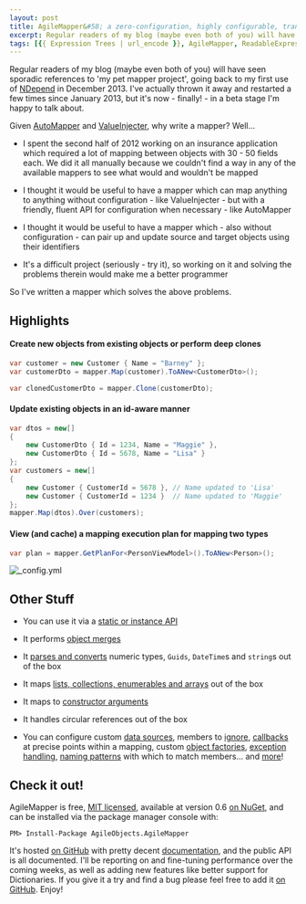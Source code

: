 ```yaml
---
layout: post
title: AgileMapper&#58; a zero-configuration, highly configurable, transparent, id-aware object mapper
excerpt: Regular readers of my blog (maybe even both of you) will have seen sporadic references to 'my pet mapper project'. It's now - finally! - in a beta stage I'm happy to talk about.
tags: [{{ Expression Trees | url_encode }}, AgileMapper, ReadableExpressions, {{ C# | url_encode }}, {{ Programming Practices | url_encode }}]
---
```


Regular readers of my blog (maybe even both of you) will have seen sporadic references to 'my pet
mapper project', going back to my first use of [NDepend](https://www.ndepend.com) in December 2013. 
I've actually thrown it away and restarted a few times since January 2013, but it's now - finally! - 
in a beta stage I'm happy to talk about.

Given [AutoMapper](https://automapper.org) and [ValueInjecter](https://github.com/omuleanu/ValueInjecter),
why write a mapper? Well...

- I spent the second half of 2012 working on an insurance application which required a lot of 
  mapping between objects with 30 - 50 fields each. We did it all manually because we couldn't find 
  a way in any of the available mappers to see what would and wouldn't be mapped 

- I thought it would be useful to have a mapper which can map anything to anything without 
  configuration - like ValueInjecter - but with a friendly, fluent API for configuration when 
  necessary - like AutoMapper 

- I thought it would be useful to have a mapper which - also without configuration - can pair up 
  and update source and target objects using their identifiers 

- It's a difficult project (seriously - try it), so working on it and solving the problems therein 
  would make me a better programmer

So I've written a mapper which solves the above problems.

## Highlights

#### Create new objects from existing objects or perform deep clones

```csharp
var customer = new Customer { Name = "Barney" };
var customerDto = mapper.Map(customer).ToANew<CustomerDto>();

var clonedCustomerDto = mapper.Clone(customerDto);
```

#### Update existing objects in an id-aware manner

```csharp
var dtos = new[]
{
    new CustomerDto { Id = 1234, Name = "Maggie" },
    new CustomerDto { Id = 5678, Name = "Lisa" }
};
var customers = new[]
{
    new Customer { CustomerId = 5678 }, // Name updated to 'Lisa'
    new Customer { CustomerId = 1234 }  // Name updated to 'Maggie'
};
mapper.Map(dtos).Over(customers);
```

#### View (and cache) a mapping execution plan for mapping two types

```csharp
var plan = mapper.GetPlanFor<PersonViewModel>().ToANew<Person>();
```

![_config.yml](/images/posts/2016-10-03/MappingPlan.gif)

## Other Stuff

- You can use it via a [static or instance API](https://agilemapper.readthedocs.io/Static-vs-Instance-Mappers)

- It performs [object merges](https://agilemapper.readthedocs.io/Performing-Merges)

- It [parses and converts](https://agilemapper.readthedocs.io/Type-Conversion) numeric types, `Guids`,
  `DateTime`s and `string`s out of the box

- It maps [lists, collections, enumerables and arrays](https://agilemapper.readthedocs.io/Collections) 
  out of the box

- It maps to [constructor arguments](https://agilemapper.readthedocs.io/Object-Construction)

- It handles circular references out of the box

- You can configure custom [data sources](https://agilemapper.readthedocs.io/configuration/Member-Values), 
  members to [ignore](https://agilemapper.readthedocs.io/configuration/Ignoring-Target-Members), 
  [callbacks](https://agilemapper.readthedocs.io/configuration/Mapping-Callbacks) at  precise points 
  within a mapping, custom [object factories](https://agilemapper.readthedocs.io/configuration/Object-Construction), 
  [exception handling](https://agilemapper.readthedocs.io/configuration/Exception-Handling), 
  [naming patterns](https://agilemapper.readthedocs.io/configuration/Member-Name-Patterns) with 
  which to match members... and [more](https://agilemapper.readthedocs.io/configuration)!

## Check it out!

AgileMapper is free, [MIT licensed](https://github.com/agileobjects/AgileMapper/blob/master/LICENCE.md),
available at version 0.6 [on NuGet](https://www.nuget.org/packages/AgileObjects.AgileMapper), and 
can be installed via the package manager console with:

```console
PM> Install-Package AgileObjects.AgileMapper
```

It's hosted [on GitHub](https://github.com/agileobjects/AgileMapper) with pretty decent 
[documentation](https://agilemapper.readthedocs.io), and the public API is all documented. I'll be 
reporting on and fine-tuning performance over the coming weeks, as well as adding new features like 
better support for Dictionaries. If you give it a try and find a bug please feel free to add it [on 
GitHub](https://github.com/agileobjects/AgileMapper/issues). Enjoy!